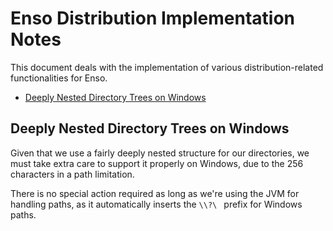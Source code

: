 # Enso Distribution Implementation Notes
This document deals with the implementation of various distribution-related
functionalities for Enso.

<!-- MarkdownTOC levels="2,3" autolink="true" -->

- [Deeply Nested Directory Trees on Windows](#deeply-nested-directory-trees-on-windows)

<!-- /MarkdownTOC -->

## Deeply Nested Directory Trees on Windows
Given that we use a fairly deeply nested structure for our directories,
we must take extra care to support it properly on Windows, due to the 256
characters in a path limitation.

There is no special action required as long as we're using the JVM for handling
paths, as it automatically inserts the `\\?\ ` prefix for Windows paths.
